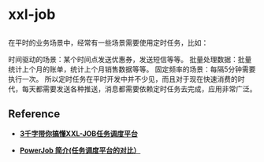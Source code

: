 # xxl-job

## 
在平时的业务场景中，经常有一些场景需要使用定时任务，比如：

时间驱动的场景：某个时间点发送优惠券，发送短信等等。
批量处理数据：批量统计上个月的账单，统计上个月销售数据等等。
固定频率的场景：每隔5分钟需要执行一次。
所以定时任务在平时开发中并不少见，而且对于现在快速消费的时代，每天都需要发送各种推送，消息都需要依赖定时任务去完成，应用非常广泛。




## Reference

- [**3千字带你搞懂XXL-JOB任务调度平台**](https://zhuanlan.zhihu.com/p/263051022)

- [**PowerJob 简介(任务调度平台的对比）**](https://www.yuque.com/powerjob/guidence/intro)

